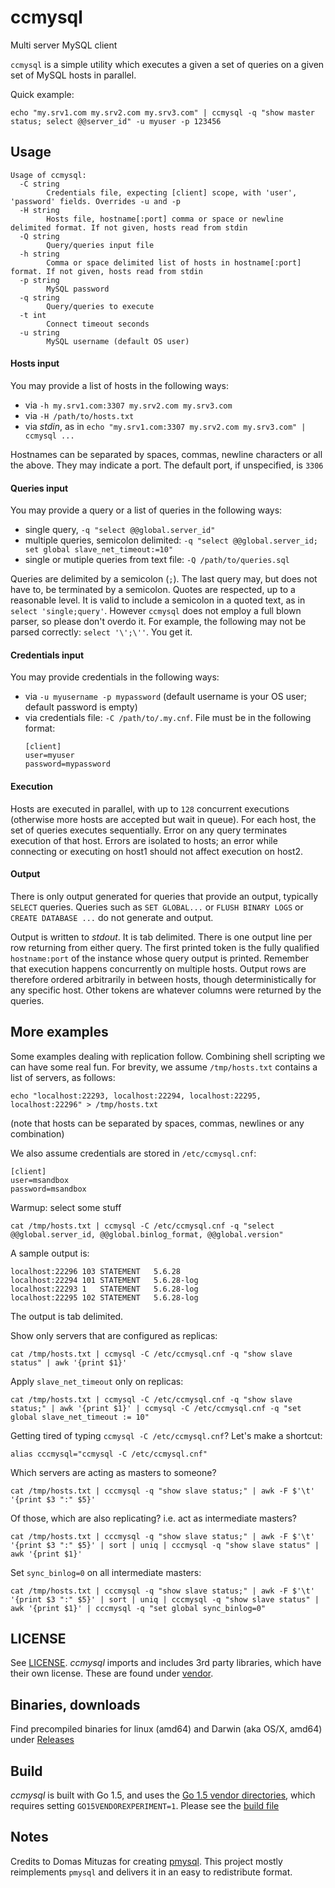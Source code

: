 # ccmysql
Multi server MySQL client

`ccmysql` is a simple utility which executes a given a set of queries on a given set of MySQL hosts
 in parallel.

Quick example:
```
echo "my.srv1.com my.srv2.com my.srv3.com" | ccmysql -q "show master status; select @@server_id" -u myuser -p 123456
```

## Usage

```
Usage of ccmysql:
  -C string
        Credentials file, expecting [client] scope, with 'user', 'password' fields. Overrides -u and -p
  -H string
    	Hosts file, hostname[:port] comma or space or newline delimited format. If not given, hosts read from stdin
  -Q string
    	Query/queries input file
  -h string
    	Comma or space delimited list of hosts in hostname[:port] format. If not given, hosts read from stdin
  -p string
    	MySQL password
  -q string
    	Query/queries to execute
  -t int
    	Connect timeout seconds
  -u string
    	MySQL username (default OS user)
```

#### Hosts input

You may provide a list of hosts in the following ways:
- via `-h my.srv1.com:3307 my.srv2.com my.srv3.com`
- via `-H /path/to/hosts.txt`
- via _stdin_, as in `echo "my.srv1.com:3307 my.srv2.com my.srv3.com" | ccmysql ...`

Hostnames can be separated by spaces, commas, newline characters or all the above.
They may indicate a port. The default port, if unspecified, is `3306`

#### Queries input

You may provide a query or a list of queries in the following ways:
- single query, `-q "select @@global.server_id"`
- multiple queries, semicolon delimited: `-q "select @@global.server_id; set global slave_net_timeout:=10"`
- single or mutiple queries from text file: `-Q /path/to/queries.sql`

Queries are delimited by a semicolon (`;`). The last query may, but does not have to, be terminated by a semicolon.
Quotes are respected, up to a reasonable level. It is valid to include a semicolon in a quoted text, as in `select 'single;query'`. However `ccmysql` does not employ a full blown parser, so please don't overdo it. For example, the following may not be parsed correctly: `select '\';\''`. You get it.

#### Credentials input

You may provide credentials in the following ways:
- via `-u myusername -p mypassword` (default username is your OS user; default password is empty)
- via credentials file: `-C /path/to/.my.cnf`. File must be in the following format:
  ```
  [client]
  user=myuser
  password=mypassword
  ```

#### Execution

Hosts are executed in parallel, with up to `128` concurrent executions (otherwise more hosts are accepted but wait in queue).
For each host, the set of queries executes sequentially. Error on any query terminates execution of that host.
Errors are isolated to hosts; an error while connecting or executing on host1 should not affect execution on host2.

#### Output

There is only output generated for queries that provide an output, typically `SELECT` queries. Queries such as
`SET GLOBAL...` or `FLUSH BINARY LOGS` or `CREATE DATABASE ...` do not generate and output.

Output is written to _stdout_. It is tab delimited. There is one output line per row returning from either query.
The first printed token is the fully qualified `hostname:port` of the instance whose query output is printed.
Remember that execution happens concurrently on multiple hosts. Output rows are therefore ordered arbitrarily
in between hosts, though deterministically for any specific host.
Other tokens are whatever columns were returned by the queries.

## More examples

Some examples dealing with replication follow. Combining shell scripting we can have some real fun.
For brevity, we assume `/tmp/hosts.txt` contains a list of servers, as follows:
```
echo "localhost:22293, localhost:22294, localhost:22295, localhost:22296" > /tmp/hosts.txt
```
(note that hosts can be separated by spaces, commas, newlines or any combination)

We also assume credentials are stored in `/etc/ccmysql.cnf`:
```
[client]
user=msandbox
password=msandbox
```

Warmup: select some stuff
```
cat /tmp/hosts.txt | ccmysql -C /etc/ccmysql.cnf -q "select @@global.server_id, @@global.binlog_format, @@global.version"
```
A sample output is:
```
localhost:22296	103	STATEMENT	5.6.28
localhost:22294	101	STATEMENT	5.6.28-log
localhost:22293	1	STATEMENT	5.6.28-log
localhost:22295	102	STATEMENT	5.6.28-log
```
The output is tab delimited.

Show only servers that are configured as replicas:
```
cat /tmp/hosts.txt | ccmysql -C /etc/ccmysql.cnf -q "show slave status" | awk '{print $1}'
```
Apply `slave_net_timeout` only on replicas:
```
cat /tmp/hosts.txt | ccmysql -C /etc/ccmysql.cnf -q "show slave status;" | awk '{print $1}' | ccmysql -C /etc/ccmysql.cnf -q "set global slave_net_timeout := 10"
```

Getting tired of typing `ccmysql -C /etc/ccmysql.cnf`? Let's make a shortcut:
```
alias cccmysql="ccmysql -C /etc/ccmysql.cnf"
```

Which servers are acting as masters to someone?
```
cat /tmp/hosts.txt | cccmysql -q "show slave status;" | awk -F $'\t' '{print $3 ":" $5}'
```

Of those, which are also replicating? i.e. act as intermediate masters?
```
cat /tmp/hosts.txt | cccmysql -q "show slave status;" | awk -F $'\t' '{print $3 ":" $5}' | sort | uniq | cccmysql -q "show slave status" | awk '{print $1}'
```

Set `sync_binlog=0` on all intermediate masters:
```
cat /tmp/hosts.txt | cccmysql -q "show slave status;" | awk -F $'\t' '{print $3 ":" $5}' | sort | uniq | cccmysql -q "show slave status" | awk '{print $1}' | cccmysql -q "set global sync_binlog=0"
```

## LICENSE

See [LICENSE](LICENSE). _ccmysql_ imports and includes 3rd party libraries, which have their own license. These are found under [vendor](tree/master/vendor).

## Binaries, downloads

Find precompiled binaries for linux (amd64) and Darwin (aka OS/X, amd64) under [Releases](releases)

## Build

_ccmysql_ is built with Go 1.5, and uses the [Go 1.5 vendor directories](https://golang.org/cmd/go/#hdr-Vendor_Directories), which requires setting `GO15VENDOREXPERIMENT=1`.
Please see the [build file](blob/master/build.sh)

## Notes

Credits to Domas Mituzas for creating [pmysql](http://dom.as/2010/08/12/pmysql-multi-server-mysql-client/).
This project mostly reimplements `pmysql` and delivers it in an easy to redistribute format.
